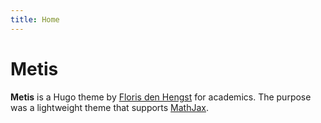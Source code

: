 ```yaml
---
title: Home
---
```


# Metis

**Metis** is a Hugo theme by [Floris den Hengst](https://florisdenhengst.github.io) for academics.
The purpose was a lightweight theme that supports [MathJax](https://www.mathjax.org/).
